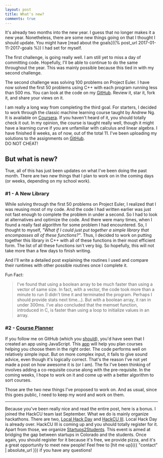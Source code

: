 ```yaml
---
layout: post
title: What's new?
comments: true
---
```


It's already two months into the new year. I guess that no longer makes it a new year.
Nonetheless, there are some new things going on that I thought I should update.
You might have [read about the goals]({% post_url 2017-01-11-2017-goals %}) I had set for myself.

The first challenge, is going really well. I am still yet to miss a day of committing code.
Hopefully, I'll be able to continue to do the same throughout the year.
This was mainly possible because this tied in with my second challenge.

The second challenge was solving 100 problems on Project Euler.
I have now solved the first 50 problems using C++ with each program running less than 500 ms.
You can look at the code on my [GitHub](https://github.com/AparaV/project-euler).
Review it, star it, fork it, and share your views on it.

I am really a long way from completing the third goal.
For starters, I decided to work through the classic machine learning course taught by Andrew Ng.
It is available on [Coursera](https://www.coursera.org/learn/machine-learning).
If you haven't heard of it, you should totally check it out.
In my opinion, the course is taught really well, though it might have a learning curve if you are unfamiliar with calculus and linear algebra.
I have finished 8 weeks, as of now, out of the total 11.
I've been uploading my solutions to the assignments on [GitHub](https://github.com/AparaV/machine-learning).<br>
DO NOT CHEAT!

## But what is new?

True, all of this has just been updates on what I've been doing the past month.
There are two new things that I plan to work on in the coming days (or weeks, depending on my school work).

### #1 - A New Library

While solving through the first 50 problems on Project Euler, I realized that I was reusing most of my code.
And the code I had written earlier was just not fast enough to complete the problem in under a second.
So I had to look at alternatives and optimize the code.
And there were many times, when I found a really fast algorithm for some problem I had encountered.
So, I thought to myself, *"What if I could just put together a simple library that encompasses all of these functions?"*.
Thus, I decided to work on putting together this library in C++ with all of these functions in their most efficient form.
The list of all these functions isn't very big.
So hopefully, this will not take more than a few days to finish writing.

And I'll write a detailed post explaining the routines I used and compare their runtimes with other possible routines once I complete it.

Fun Fact:
  > I've found that using a boolean array to be much faster than using a vector of same size.
  > In fact, with a vector, the code took more than a minute to run (I didn't time it and terminated the program. Perhaps I should provide stats next time...).
  > But with a boolean array, it ran in under 300ms.
  > I've also concluded that the memset function, introduced in C, is faster than using a loop to initialize values in an array.

### #2 - [Course Planner](https://github.com/AparaV/course-planner)

If you follow me on GitHub (which you [should](https://github.com/AparaV)), you'd have seen that I created an app using JavaScript.
This [app](http://plancourses.herokuapp.com/) will help you plan courses helping you choose them in the right order.
The code performs well on relatively simple input.
But on more complex input, it fails to give sound advice, even though it's logically correct.
That's the reason I've not yet made a post on how awesome it is (or I am).
The fix I've been thinking of involves adding a co-requisite course along with the pre-requisite.
In the coming weeks, I hope to work on it and come up with a better algorithm to sort courses.

Those are the two new things I've proposed to work on.
And as usual, since this goes public, I need to keep my word and work on them.

***

Because you've been really nice and read the entire post, here is a bonus.
I joined the HackCU team last September.
What we do is mainly organize hackathons.
There are two, [Local Hack Day](https://localday2016.hackcu.org/) and [HackCU III](https://hackcu.org/).
Local Hack Day is already over.
HackCU III is coming up and you should totally register for it.
Apart from those, we organize [Startups2Students](https://startups2students.hackcu.org/).
This event is aimed at bridging the gap between startups in Colorado and the students.
Once again, you should register for it because it's free, we provide pizza, and it's a great opportunity to meet new people!
Feel free to [hit me up]({{ "contact" | absolute_url }})  if you have any questions!
